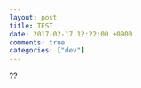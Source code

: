 ```yaml
---
layout: post
title: TEST
date: 2017-02-17 12:22:00 +0900
comments: true
categories: ["dev"]
--- 
```


??
